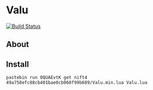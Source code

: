 # Valu
[![Build Status](https://travis-ci.org/nift4/Valu.svg?branch=master)](https://squiddev-cc.github.io/howl.ci/?p=travis/builds&repo=nift4/Valu)
## About
## Install

    pastebin run 0QUAEvtK get nift4 49a758efc88cb401bae0cb060f99b689/Valu.min.lua Valu.lua

